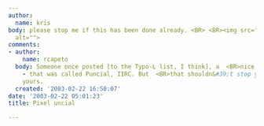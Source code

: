 ```yaml
---
author:
  name: kris
body: please stop me if this has been done already. <BR> <BR><img src="http://www.typophile.com/forums/messages/29/6843.jpg"
  alt="">
comments:
- author:
    name: rcapeto
  body: Someone once posted [to the Typo-L list, I think], a  <BR>nice uncial bitmap
    - that was called Puncial, IIRC. But  <BR>that shouldn&#39;t stop you from doing
    yours.
  created: '2003-02-22 16:50:07'
date: '2003-02-22 05:01:23'
title: Pixel uncial

---
```


